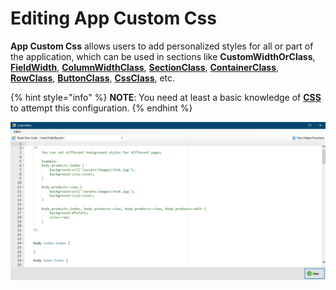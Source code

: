# Editing App Custom Css

**App Custom Css** allows users to add personalized styles for all or part of the application, which can be used in sections like **CustomWidthOrClass**, [**FieldWidth**](https://docs.radsystems.io/phprad-pages/pages/page-field-properties/add-page-field-properties#fieldwidth-1), [**ColumnWidthClass**](https://docs.radsystems.io/phprad-pages/pages/page-field-properties/list-page-field-properties#columnwidthclass), [**SectionClass**](https://docs.radsystems.io/phprad-page-design/layout-components/row-components#sectionclass), [**ContainerClass**](https://docs.radsystems.io/phprad-page-design/layout-components/row-components#containerclass), [**RowClass**](https://docs.radsystems.io/phprad-page-design/layout-components/row-components#rowclass), [**ButtonClass**](https://docs.radsystems.io/phprad-page-design/view-components/modal-component#buttonclass), [**CssClass**](https://docs.radsystems.io/phprad-page-design/view-components/header-component#cssclass), etc.

{% hint style="info" %}
**NOTE**: You need at least a basic knowledge of [**CSS**](https://www.w3schools.com/css/) to attempt this configuration.
{% endhint %}

![](<../.gitbook/assets/App Custom CSS.png>)

